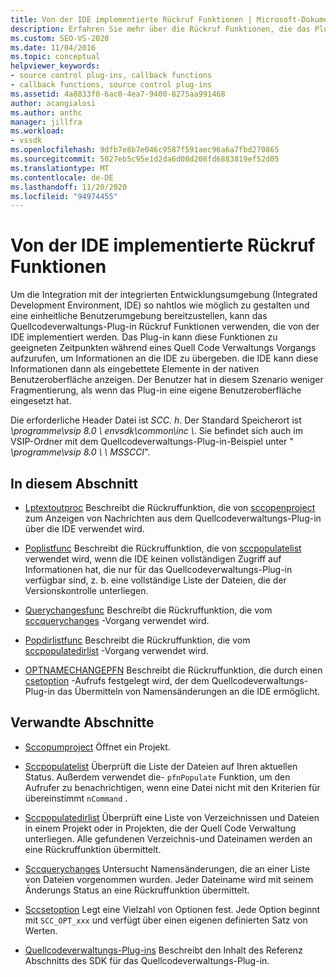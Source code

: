 ```yaml
---
title: Von der IDE implementierte Rückruf Funktionen | Microsoft-Dokumentation
description: Erfahren Sie mehr über die Rückruf Funktionen, die das Plug-in zu den entsprechenden Zeitpunkten während einer Quell Code Verwaltung aufruft und Informationen an die IDE übergibt.
ms.custom: SEO-VS-2020
ms.date: 11/04/2016
ms.topic: conceptual
helpviewer_keywords:
- source control plug-ins, callback functions
- callback functions, source control plug-ins
ms.assetid: 4a8833f0-6ac0-4ea7-9400-8275aa991468
author: acangialosi
ms.author: anthc
manager: jillfra
ms.workload:
- vssdk
ms.openlocfilehash: 9dfb7e8b7e046c9587f591aec96a6a7fbd270865
ms.sourcegitcommit: 5027eb5c95e1d2da6d08d208fd6883819ef52d05
ms.translationtype: MT
ms.contentlocale: de-DE
ms.lasthandoff: 11/20/2020
ms.locfileid: "94974455"
---
```

# <a name="callback-functions-implemented-by-the-ide"></a>Von der IDE implementierte Rückruf Funktionen
Um die Integration mit der integrierten Entwicklungsumgebung (Integrated Development Environment, IDE) so nahtlos wie möglich zu gestalten und eine einheitliche Benutzerumgebung bereitzustellen, kann das Quellcodeverwaltungs-Plug-in Rückruf Funktionen verwenden, die von der IDE implementiert werden. Das Plug-in kann diese Funktionen zu geeigneten Zeitpunkten während eines Quell Code Verwaltungs Vorgangs aufzurufen, um Informationen an die IDE zu übergeben. die IDE kann diese Informationen dann als eingebettete Elemente in der nativen Benutzeroberfläche anzeigen. Der Benutzer hat in diesem Szenario weniger Fragmentierung, als wenn das Plug-in eine eigene Benutzeroberfläche eingesetzt hat.

 Die erforderliche Header Datei ist *SCC. h*. Der Standard Speicherort ist *\programme\vsip 8.0 \ envsdk\common\inc \\*. Sie befindet sich auch im VSIP-Ordner mit dem Quellcodeverwaltungs-Plug-in-Beispiel unter " *\programme\vsip 8.0 \ \\ MSSCCI*".

## <a name="in-this-section"></a>In diesem Abschnitt
- [Lptextoutproc](../extensibility/lptextoutproc.md) Beschreibt die Rückruffunktion, die von [sccopenproject](../extensibility/sccopenproject-function.md) zum Anzeigen von Nachrichten aus dem Quellcodeverwaltungs-Plug-in über die IDE verwendet wird.

- [Poplistfunc](../extensibility/poplistfunc.md) Beschreibt die Rückruffunktion, die von [sccpopulatelist](../extensibility/sccpopulatelist-function.md) verwendet wird, wenn die IDE keinen vollständigen Zugriff auf Informationen hat, die nur für das Quellcodeverwaltungs-Plug-in verfügbar sind, z. b. eine vollständige Liste der Dateien, die der Versionskontrolle unterliegen.

- [Querychangesfunc](../extensibility/querychangesfunc.md) Beschreibt die Rückruffunktion, die vom [sccquerychanges](../extensibility/sccquerychanges-function.md) -Vorgang verwendet wird.

- [Popdirlistfunc](../extensibility/popdirlistfunc.md) Beschreibt die Rückruffunktion, die vom [sccpopulatedirlist](../extensibility/sccpopulatedirlist-function.md) -Vorgang verwendet wird.

- [OPTNAMECHANGEPFN](../extensibility/optnamechangepfn.md) Beschreibt die Rückruffunktion, die durch einen [csetoption](../extensibility/sccsetoption-function.md) -Aufrufs festgelegt wird, der dem Quellcodeverwaltungs-Plug-in das Übermitteln von Namensänderungen an die IDE ermöglicht.

## <a name="related-sections"></a>Verwandte Abschnitte
- [Sccopumproject](../extensibility/sccopenproject-function.md) Öffnet ein Projekt.

- [Sccpopulatelist](../extensibility/sccpopulatelist-function.md) Überprüft die Liste der Dateien auf Ihren aktuellen Status. Außerdem verwendet die- `pfnPopulate` Funktion, um den Aufrufer zu benachrichtigen, wenn eine Datei nicht mit den Kriterien für übereinstimmt `nCommand` .

- [Sccpopulatedirlist](../extensibility/sccpopulatedirlist-function.md) Überprüft eine Liste von Verzeichnissen und Dateien in einem Projekt oder in Projekten, die der Quell Code Verwaltung unterliegen. Alle gefundenen Verzeichnis-und Dateinamen werden an eine Rückruffunktion übermittelt.

- [Sccquerychanges](../extensibility/sccquerychanges-function.md) Untersucht Namensänderungen, die an einer Liste von Dateien vorgenommen wurden. Jeder Dateiname wird mit seinem Änderungs Status an eine Rückruffunktion übermittelt.

- [Sccsetoption](../extensibility/sccsetoption-function.md) Legt eine Vielzahl von Optionen fest. Jede Option beginnt mit `SCC_OPT_xxx` und verfügt über einen eigenen definierten Satz von Werten.

- [Quellcodeverwaltungs-Plug-ins](../extensibility/source-control-plug-ins.md) Beschreibt den Inhalt des Referenz Abschnitts des SDK für das Quellcodeverwaltungs-Plug-in.
